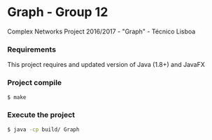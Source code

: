 # Graph - Group 12

Complex Networks Project 2016/2017 - "Graph" - Técnico Lisboa

### Requirements

This project requires and updated version of Java (1.8+) and JavaFX

### Project compile

```sh
$ make
```

### Execute the project

```sh
$ java -cp build/ Graph
```